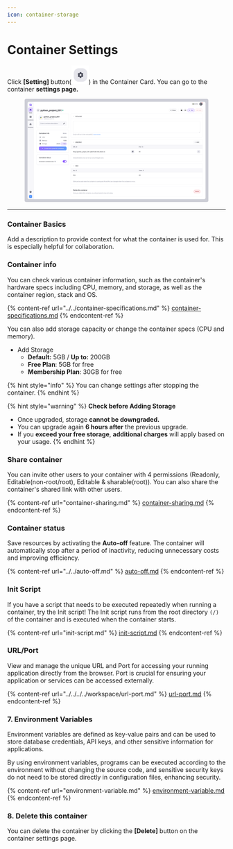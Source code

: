 ```yaml
---
icon: container-storage
---
```


# Container Settings

Click **\[Setting]** button(<img src="../../../../../.gitbook/assets/setting (1) (1).png" alt="" data-size="line">) in the Container Card. You can go to the container **settings page.**

<figure><img src="../../../../../.gitbook/assets/Setting.png" alt=""><figcaption></figcaption></figure>

***

### **Container Basics**

Add a description to provide context for what the container is used for. This is especially helpful for collaboration.

### **Container info**

You can check various container information, such as the container's hardware specs including CPU, memory, and storage, as well as the container region, stack and OS.

{% content-ref url="../../container-specifications.md" %}
[container-specifications.md](../../container-specifications.md)
{% endcontent-ref %}

You can also add storage capacity or change the container specs (CPU and memory).

* Add Storage
  * **Default:** 5GB / **Up to:** 200GB
  * **Free Plan**: 5GB for free
  * **Membership Plan**: 30GB for free

{% hint style="info" %}
You can change settings after stopping the container.
{% endhint %}

{% hint style="warning" %}
**Check before Adding Storage**

* Once upgraded, storage **cannot be downgraded.**
* You can upgrade again **6 hours after** the previous upgrade.
* If you **exceed your free storage**, **additional charges** will apply based on your usage.
{% endhint %}

### Share container

You can invite other users to your container with 4 permissions (Readonly, Editable(non-root/root), Editable & sharable(root)). You can also share the container's shared link with other users.

{% content-ref url="container-sharing.md" %}
[container-sharing.md](container-sharing.md)
{% endcontent-ref %}

### **Container status**

Save resources by activating the **Auto-off** feature. The container will automatically stop after a period of inactivity, reducing unnecessary costs and improving efficiency.

{% content-ref url="../../auto-off.md" %}
[auto-off.md](../../auto-off.md)
{% endcontent-ref %}

### **Init Script**

If you have a script that needs to be executed repeatedly when running a container, try the Init script! The Init script runs from the root directory `(/)` of the container and is executed when the container starts.

{% content-ref url="init-script.md" %}
[init-script.md](init-script.md)
{% endcontent-ref %}

### **URL/Port**

View and manage the unique URL and Port for accessing your running application directly from the browser. Port is crucial for ensuring your application or services can be accessed externally.

{% content-ref url="../../../../workspace/url-port.md" %}
[url-port.md](../../../../workspace/url-port.md)
{% endcontent-ref %}

### **7. Environment Variables**

Environment variables are defined as key-value pairs and can be used to store database credentials, API keys, and other sensitive information for applications.&#x20;

By using environment variables, programs can be executed according to the environment without changing the source code, and sensitive security keys do not need to be stored directly in configuration files, enhancing security.

{% content-ref url="environment-variable.md" %}
[environment-variable.md](environment-variable.md)
{% endcontent-ref %}

### **8. Delete this container**

You can delete the container by clicking the **\[Delete]** button on the container settings page.

